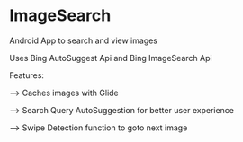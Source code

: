 # ImageSearch
Android App to search and view images

Uses Bing AutoSuggest Api and Bing ImageSearch Api

Features:

--> Caches images with Glide

--> Search Query AutoSuggestion for better user experience

--> Swipe Detection function to goto next image
